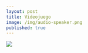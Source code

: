 ```yaml
---
layout: post
title: Videojuego
image: /img/audio-speaker.png
published: true
---
```


![](https://quiroga-juan.github.io/img/videojuego/videojuego.gif)





